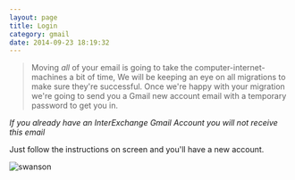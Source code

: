 ```yaml
---
layout: page
title: Login
category: gmail
date: 2014-09-23 18:19:32
---
```


> Moving _all_ of your email is going to take the computer-internet-machines a bit of time,
We will be keeping an eye on all migrations to make sure they're successful. 
> Once we're happy with your migration we're going to send you a Gmail new account email
with a temporary password to get you in.

_If you already have an InterExchange Gmail Account you will not receive this email_

Just follow the instructions on screen and you'll have a new account.

![swanson](https://cloud.githubusercontent.com/assets/81055/4381402/760ce2ec-4375-11e4-9222-f4ade407445e.gif)
